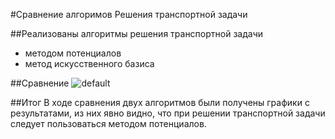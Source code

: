 #Сравнение алгоримов Решения транспортной задачи

##Реализованы алгоритмы решения транспортной задачи 
- методом потенциалов
- метод искусственного базиса

##Сравнение
![default](https://cloud.githubusercontent.com/assets/5636129/20757042/e32da14c-b725-11e6-9e40-ef078e3e265f.png)

##Итог
В ходе сравнения двух алгоритмов были получены графики с результатами, из них явно видно, что при решении транспортной задачи следует пользоваться методом потенциалов.
